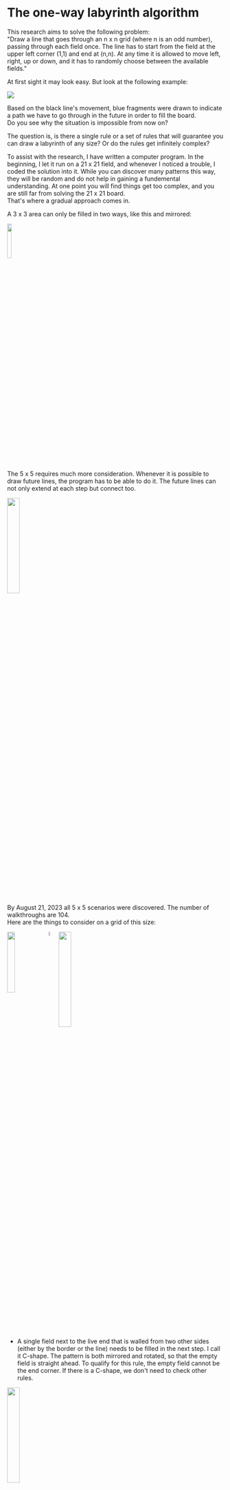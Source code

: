 # The one-way labyrinth algorithm

This research aims to solve the following problem:<br />
"Draw a line that goes through an n x n grid (where n is an odd number), passing through each field once. The line has to start from the field at the upper left corner (1,1) and end at (n,n). At any time it is allowed to move left, right, up or down, and it has to randomly choose between the available fields."

At first sight it may look easy. But look at the following example:

<img src="References/0701_1.svg"/>

<!---->

Based on the black line's movement, blue fragments were drawn to indicate a path we have to go through in the future in order to fill the board.<br />
Do you see why the situation is impossible from now on?

The question is, is there a single rule or a set of rules that will guarantee you can draw a labyrinth of any size? Or do the rules get infinitely complex?

To assist with the research, I have written a computer program. In the beginning, I let it run on a 21 x 21 field, and whenever I noticed a trouble, I coded the solution into it. While you can discover many patterns this way, they will be random and do not help in gaining a fundemental understanding. At one point you will find things get too complex, and you are still far from solving the 21 x 21 board.<br />
That's where a gradual approach comes in.

A 3 x 3 area can only be filled in two ways, like this and mirrored:

<img src="References/3x3.svg" width="14.3%"/>

The 5 x 5 requires much more consideration. Whenever it is possible to draw future lines, the program has to be able to do it. The future lines can not only extend at each step but connect too.
<!-- specify extension and connection rules -->
<img src="References/0806.svg" width="23.8%"/>

By August 21, 2023 all 5 x 5 scenarios were discovered. The number of walkthroughs are 104.<br />
Here are the things to consider on a grid of this size:

<!---->

<img src="References/rules/5/C-Shape.svg" width="19.05%" align="top" /><img src="References/spacer.svg" width="4.76%"/><img src="References/C-Shape example.svg" width="23.8%" align="top" />

- A single field next to the live end that is walled from two other sides (either by the border or the line) needs to be filled in the next step. I call it C-shape. The pattern is both mirrored and rotated, so that the empty field is straight ahead. To qualify for this rule, the empty field cannot be the end corner. If there is a C-shape, we don't need to check other rules.

<img src="References/near border.svg" width="23.8%"/>

- Movement near the edge: In the example, we cannot step left (3,5), since the (2,5) field is empty. 

<img src="References/0821_1.svg" width="23.8%"/>

- A 2 x 3 empty area next to the live end that is walled by three sides (2-3-2 long) will have a future line going through along the walls. At the wall next to the main line, its direction is the opposite of the main line, meaning it will go from (3,2) upwards whereas the main line just took a step downwards. How the middle field will be filled is not yet known. Either the near end (the one the main line will go through first) or the far end can fill it.

<!---->

<img src="References/0821_2.svg" width="23.8%"/>

- A 2 x 2 empty area next to the live end that is walled by three sides (2-2-2 long) will have a future line going through along the walls. In this example, the far end is already extended by one step as it had only one option to move.

<img src="References/1019_9.svg" width="23.8%"/><img src="References/spacer.svg" width="4.76%"/><img src="References/1019_10.svg" width="23.8%"/>

- Future line extension when we step on a future line: The far can be extended if it was 2 distance away from the near end. It can now fill the C-shape.

<img src="References/1021_4.svg" width="23.8%"/><img src="References/spacer.svg" width="4.76%"/><img src="References/1021_5.svg" width="23.8%"/><img src="References/spacer.svg" width="4.76%"/><img src="References/1021_6.svg" width="23.8%"/>

The same goes with 1 x- and y-distance. A C-Shape is not always created in this case.

<!---->

<img src="References/1019_11.svg" width="23.8%"/><img src="References/spacer.svg" width="4.76%"/><img src="References/1019_12.svg" width="23.8%"/>

If the far end was near the end corner, it has to choose the other empty field.

<img src="References/0821_3.svg" width="23.8%"/>

- Future line extension when stepping away: If there was a near end where the main line was in the previous step, it now may have only one choice to move, so it can be extended.

<img src="References/future connection.svg" width="23.8%"/><img src="References/spacer.svg" width="4.76%"/><img src="References/0821_4.svg" width="23.8%"/>

- Future line connection: In this case, the line being stepped on extends until the far end has two options. (When the end corner is one of them, it has to be removed.) Then, the line on the left extends and now has no other option than to connect to the line on the right.<br />

<!---->

<img src="References/0930.svg" width="23.8%"/><img src="References/spacer.svg" width="4.76%"/><img src="References/0930_0_1.svg" width="23.8%"/>

- When we are two distance away from the edge, we need to check if stepping towards it is possible.
It is because if we do so, an enclosed area is created, with one way to go out of it. If that area has an impair amount of cells, it cannot be filled, so we cannot take that step.<br />
The explanation is simple: Imagine if the table was a chess board. In order to step from white to black, you would need to take an impair amount of steps - the color changes at every step. Here, the entry of the area would be (4,3) and the exit (5,3). An impair amount of steps means pair amount of cells.<br />
In the example, you can also say that we cannot step right, because there is a future line start 2 to straight and an end 2 to straight and 2 to right. On 7 x 7, there will be examples where this is the rule we have to apply, because area counting is not getting triggered: 

<img src="References/1001.svg" width="33.3%"/>

<!---->

But let's start with the simpler rules:

- Future line extension: When a near end is at 2 distance left or right from the live end, it will fill the field between them if the live end steps elsewhere. That's what happened in the 5 x 5 example above before the line failed.

<img src="References/0911.svg" width="33.3%"/><img src="References/spacer.svg" width="4.76%"/><img src="References/0911_0_1.svg" width="33.3%"/>

In other situations, there is a 1-thin future line next to the live end that can be extended if its far end is at the corner. Though disabling this rule does not affect the total amount of walkthroughs on a 7 x 7 grid, I chose to include it in the project on the basis that if a future line can be extended, we should do it. It can make a considerable difference. The left picture is without the rule, the right is with it.

<img src="References/0901.svg" width="33.3%"/>

- Just like moving near the edge, we need to disable some fields if we are approaching an older section of the main line. In order to determine on which side the enclosed area is created, we need to examine the direction of the line at the connection point.

<!---->

<img src="References/checknearfield/close straight left right.svg" width="9.5%"/><img src="References/spacer.svg" width="4.76%"/><img src="References/checknearfield/close straight left left.svg" width="14.3%"/><img src="References/spacer.svg" width="4.76%"/><img src="References/checknearfield/close straight right right.svg" width="14.3%"/><img src="References/spacer.svg" width="4.76%"/><img src="References/checknearfield/close straight right left.svg" width="9.5%"/>

The gray square means empty field. When the field 2 to straight is taken, its left or right side will be taken too.

<img src="References/checknearfield/close mid across right.svg" width="14.3%"/><img src="References/spacer.svg" width="4.76%"/><img src="References/checknearfield/close mid across left.svg" width="19%"/>

These will only be checked if one of the above 4 situations were not present. (They have to be mirrored, too.)

<img src="References/checknearfield/close across right.svg" width="19%"/><img src="References/spacer.svg" width="4.76%"/><img src="References/checknearfield/close across left.svg" width="23.8%"/>

Likewise, these will be not be checked if the previous rules were true.

And when none of the 1-distance situations are valid, we check for 2-distance.

<img src="References/0929_1.svg" width="33.3%"/>

Impair areas can now happen inside the grid, not just on the edge, and the following rules have to be applied:

<!---->

<img src="References/checknearfield/far straight left.svg" width="19%"/><img src="References/spacer.svg" width="4.76%"/><img src="References/checknearfield/far straight right.svg" width="19%"/>

The procedure is similar to the the straight 2-distance rule. The only difference is that we count the area starting and ending at the marked fields. In the first, the direction of the circle is left, in the second right.<br />
Besides mirroring them, we also have to rotate them both counter-clockwise and clockwise.<br />
But we do not need 12 of such rules. Taking the first, the live end cannot come from the left, because the area parity was already checked in the previous step, and now we just added 2 fields to it. It can come from the right, and then there is naturally only one field we might have to disable.<br />
Here are the representations of the two scenarios for the left side:

<img align="top" src="References/checknearfield/far side down.svg" width="19%"/><img src="References/spacer.svg" width="4.76%"/><img align="top" src="References/checknearfield/far side up.svg" width="19%"/>

Similarly to the straight rules, these will only apply if there is no wall 2 distance to the left or right. Let's construct these preconditions.

<img align="top" src="References/checknearfield/close side straight.svg" width="14.3%"/><img src="References/spacer.svg" width="4.76%"/><img align="top" src="References/checknearfield/close side mid across up.svg" width="14.3%"/><img src="References/spacer.svg" width="4.76%"/><img align="top" src="References/checknearfield/close side mid across down.svg" width="14.3%"/>

We are not finished. Did you notice the example above is not covered by these rules? We have to move the taken fields 1 and 2 steps to the side, both in straight and side direction.

<!---->

<img align="top" src="References/checknearfield/far mid across left.svg" width="19%"/><img src="References/spacer.svg" width="4.76%"/><img align="top" src="References/checknearfield/far mid across right.svg" width="23.8%"/>
<img src="References/spacer.svg" height="17"/>
<img align="top" src="References/checknearfield/far across left.svg" width="23.8%"/><img src="References/spacer.svg" width="4.76%"/><img align="top" src="References/checknearfield/far across right_0.svg" width="19%"/>
<img src="References/spacer.svg" height="17"/>
<img align="top" src="References/checknearfield/far side mid across up.svg" width="19%"/><img src="References/spacer.svg" width="4.76%"/><img align="top" src="References/checknearfield/far side mid across down.svg" width="19%"/>
<img src="References/spacer.svg" height="17"/>
<img align="top" src="References/checknearfield/far side across up.svg" width="19%"/>

When any of the straight 2-distance rules are present, we don't need to check the side rules or the area created with the border. This is not entirely proven, but take these 9 x 9 examples:

<img src="References/1019_8.svg" width="42.9%"/><img src="References/spacer.svg" width="4.76%"/><img align="top" src="References/1021_2.svg" width="42.9%"/>

<!---->

And these are the rest of the rules:

<img align="top" src="References/rules/7/Future L.svg" width="19.05%"/><img src="References/spacer.svg" width="4.76%"/><img align="top" src="References/Future L 65.svg" width="33.3%"/>

- This is what I started the 7 x 7 introduction with. I will call it Future L.

<img align="top" src="References/rules/7/Future 2 x 2 Start End.svg" width="28.57%"/><img src="References/spacer.svg" width="4.76%"/><img align="top" src="References/Future 2 x 2 Start End 450.svg" width="33.3%"/><br />
<img src="References/spacer.svg" height="23"/><br />
<img align="top" src="References/rules/7/Future 2 x 3 Start End.svg" width="14.3%"/><img src="References/spacer.svg" width="19.05%"/><img align="top" src="References/Future 2 x 3 Start End 465.svg" width="33.3%"/><br />
<img src="References/spacer.svg" height="23"/><br /><!---->
<img align="top" src="References/rules/7/Future 3 x 3 Start End.svg" width="23.81%"/><img src="References/spacer.svg" width="4.76%"/><img align="top" src="References/Future 3 x 3 Start End 1861.svg" width="33.3%"/>

- And these are the remaining size-specific rules. Future 2 x 2 Start End, Future 2 x 3 Start End and Future 3 x 3 Start End.

The program, in fast mode, can run through approximately 100 cases per second, depending on your computer speed. This enables us to discover all 7 x 7 walkthroughs, which is 111 712.<br />
It is equal to what is described in the Online Encyclopedia of Integer Series (Number of simple Hamiltonian paths connecting opposite corners of a 2n+1 x 2n+1 grid).

As the sizes grow, it will be impossible to run through all cases with one computer in a reasonable time. In order to discover the patterns, we need to run the program randomly.

Is it possible to develop an algorythm that works for all sizes? The edge-related and area-counting rules are universal, but the size-specific rules get more and more complex. Can you define them with one statement?

I have made statistics about how many random walkthroughs you can complete on different grids using the 7 x 7-specific and the universal rules before running into an error. Based on 1000 attempts, here are the results:<br />
9: 19.5<br />
11: 5.7<br />
13: 2.6<br />
15: 1.2<br />
17: 0.7<br />
19: 0.4<br />
21: 0.2

<!---->

To discover 9-specific patterns, I run the program keeping it left as long as the time to get to the first error is too big. After that, I will run it randomly. The first 13 826 walkthroughs are completed before we encounter a situation. It is similar to the last one we discovered on 7 x 7:

<img align="top" src="References/1007.svg" width="42.86%"/>

Let's simplify the pattern. Which will be impossible to fill?

<img align="top" src="References/1008.svg" width="42.86%"/><img src="References/spacer.svg" width="4.76%"/><img align="top" src="References/1008_1.svg" width="42.86%"/>

It is the picture on the left. Since the yellow-bordered area is impair, adding the (4,2) (4,3) (4,4) fields will be pair. We enter the area at (4,4), so we will exit at (4,3). Now we enter the 3 x 3 area in the top left corner at its side, (3,3) and will exit at (2,4). The results is two C-shapes on each side:

<!---->

<img align="top" src="References/1008_2.svg" width="42.86%"/>

We can define a rule by marking the following fields and counting the area from the fields in front of the main line to the right:

<img align="top" src="References/rules/9_old/Future 3 x 3 Start End 9.svg" width="28.57%"/>

Start_1 field is (4,3) and Start_2 field is (4,4) in the actual example. End field is (4,2). Direction of the circle: right (counter-clockwise). If the area is pair, we cannot step straight.

When generating code from the drawing, we have to check on which side the enclosed area was created. Here, we want it to be on the right side, so there are two cases to look at:
- The taken or border field beyond the end field is a taken field. In this case, if the field to its left is taken, its index must be lower. If the field to the right is taken, its index must be higher.
- It is the border. Add together the x- and y-coordinates to get a value. A higher value is closer to the end corner. Here, we compare the border field straight ahead and on its left, and we want the first-mentioned to be the smaller.

<!---->

I have applied this rule rotated clockwise (besides mirroring it, of course), so that the live end can both come from the bottom and the right. But it can also come from the left in this example:

<img align="top" src="References/1010_2.svg" width="42.86%"/>

This will probably be another rule, because in this case it is not necessary to have an empty 3 x 3 field on the left.

Now let's run the program further up to number 13 992:<!-- (from stepping back + 142 (with first rule disabled) / 158 = 13 984) why? -->

<img align="top" src="References/1010_4_error.svg" width="42.86%"/><img src="References/spacer.svg" width="4.76%"/><img align="top" src="References/1010_4.svg" width="42.86%"/>

It is also just like the 7 x 7 rule, just with the extension of the area on the opposite side of the future line ends. But we can't simply remove the two taken fields on that side, because the line might continue in that direction, as it is the case here:

<!---->

<img align="top" src="References/1013.svg" width="33.3%"/>

It would be a mistake to disable the right field.

So we need to check if an enclosed has been created on that side, but counting the area is unnecessary. Nevertheless, we can represent the rule this way, setting the circle direction to right:

<img align="top" src="References/rules/9_old/Future 2 x 2 Start End 9.svg" width="23.8%"/>

The code generator will examine if the count area start and end fields are 1 or 2 distance apart. In the first case, it will only determine in which direction the taken field straight ahead is going to, and if it is right, the forbidden field will take effect.<br />
You may ask, why that field is "taken", not "taken or border". From what I found through some examples, if that field is border, the enclosed area on the right is impair, so the line cannot step in the other direction anyway. But it needs further examination.

<!---->

The next error, at 14 004 has something to with how I defined the universal rules of approaching an older section of the line, it needs to be reworked in light of the C-shape the main line can create with the border.

<img align="top" src="References/1013_1.svg" width="42.86%"/>

We need to take a few steps back, and then we can create the rule. It is similar to the universal 2-distance rule on the side, it just checks the field 2 behind and 1 to the side too. Even though the area counted is pair, now stepping to the right is disabled.

<img align="top" src="References/rules/9_old/Future 2 x 3 Start End 9.svg" width="19%"/><img src="References/spacer.svg" width="4.76%"/><img align="top" src="References/1013_2.svg" width="42.86%"/>

<!---->

At 55 298, we get this:

<img align="top" src="References/1022.svg" width="42.86%"/>

Let's analyze it! A double C-shape is created, because the line occupied the A field, and out of the B, C and D fields it exited the right-side area at C. It means, the area enclosed by the marked fields is pair. In this case, we shouldn't step right and the rule will therefore look like:

<img align="top" src="References/Double C-Shape orig.svg" width="19%"/><img src="References/spacer.svg" width="4.76%"/><img align="top" src="References/1022_1.svg" width="42.86%"/>

But what if from the A position, we step upwards in another situation?<br />
Compare these two on 11 x 11:

<!---->

<img align="top" src="References/1022_2.svg" width="52.4%"/><br />
<img src="References/spacer.svg" height="23"/><br />
<img align="top" src="References/1022_3.svg" width="52.4%"/>

If the area we started with is pair, then the other will be impair. We can only enter the area at the light-gray field and will exit at A. From there we must go through B, C and D, and then a double C-shape is again created.

<!---->

One certain situation reveals the incorrectness of the 7-rules when it comes to a 9-grid. In the following example, when I apply a rule rotated, it will disable a field that would otherwise be viable.

<img align="top" src="References/Future 2 x 2 Start End rotated.svg" width="19%"/><img src="References/spacer.svg" width="4.76%"/><img align="top" src="References/1027.svg" width="42.86%"/>

Rotating was not necessary to start with on 7 x 7, because no such situation occurred.

We can see that defining a rule with future line starts and ends does not tell us on which side the future line was created. That is the side that contains the enclosed area. We need to therefore replace such rules with area counting, which we actually already did, with the exception of Future L. Here the future line couldn't have been created on the other side, because that's the side the live end is at right now. And area counting is not always possible, like in this situation:

<!---->

<img align="top" src="References/1031.svg" width="61.9%"/>

<!---->

As we run the program further, we will discover this at 227 200:

<img align="top" src="References/227200.svg" width="42.86%"/>

Intuitively, we can draw up the square, and let's mark the exit as well. There can be loops on the upper, lower and right side, they have no importance when tracing it back to the live end. There is only one way to go through.

<img align="top" src="References/Square 4 x 2 orig.svg" width="23.8%"/><img src="References/spacer.svg" width="4.76%"/><img align="top" src="References/227200_1.svg" width="42.86%"/>

<!---->

233 810 will look like:

<img align="top" src="References/233810.svg" width="42.86%"/>

Once we step to A, it is unavoidable to get to B before entering the outlined area. It is because we can only reach B from the left or the bottom.<br />
The area is impair, therefore we cannot complete it starting in C and ending in D.<br />
As with many of the previous rules, the C-shape created with the border is to blame and therefore we need to represent it.

<img align="top" src="References/rules/9_old/Count Area Across Border C.svg" width="19%"/><img src="References/spacer.svg" width="4.76%"/><img align="top" src="References/233810_1.svg" width="42.86%"/>

<!---->

234 256 has at first sight something to do with future lines.

<img align="top" src="References/234256.svg" width="42.86%"/>

But it is more than that. Notice that enclosed areas has been created on both sides simultaneously. Because of the universal rules for approaching an older section of the line, now we have no option to move. The areas can be filled individually, but we cannot step to left and right at the same time.<br />
We have to create 2-distance rules, which take both sides into account.

<img align="top" src="References/checknearfield/2 far mid across across.svg" width="28.6%"/><img src="References/spacer.svg" width="4.76%"/><img align="top" src="References/checknearfield/2 far side mid across across down.svg" width="19%"/><img src="References/spacer.svg" width="4.76%"/><img align="top" src="References/checknearfield/2 far side mid across across up.svg" width="19%"/>

These are just a few of the possible combinations.<br />
Any of the far straight rules (straight, mid across and across as I call them, depending on the horizontal distance of the obstacle) on the left side can be combined with any of those on the right side when the enclosed area is going to the same direction - left for left side and right for right side.<br />
And the same is true when the pattern is rotated to the left or right side.<br />
As far as porgramming concerned, it just needed a rework of the universal rules, we didn't need to make completely new ones.

<!---->

At 349 215, we find this:

<img align="top" src="References/349215.svg" width="42.86%"/>

Though a double C-shape has been created in backwards direction, it indicates that the area on the right cannot be filled either.
We have made a similar rule previously. Now we need to simplify it.

<img align="top" src="References/Double C-Shape orig.svg" width="19%"/><img src="References/spacer.svg" width="4.76%"/><img align="top" src="References/rules/9_old/Double C-Shape.svg" width="14.3%"/>

The area now has to be impair for the right direction to be forbidden. Essentially, we just added the three extra fields to the pair area.

<!---->

478 361 is similar to what we have seen before, only now there is a 2-wide path to exit the area:

<img align="top" src="References/478361.svg" width="42.86%"/>

We have to mark where the area has been created in another way.

<img align="top" src="References/Square 4 x 2 orig.svg" width="23.8%"/><img src="References/spacer.svg" width="4.76%"/><img align="top" src="References/rules/9_old/Square 4 x 2.svg" width="19%"/>

The taken field in the upper right corner is now checked for direction, but it is not enough. It can go upwards, and the exit of the area can still be on the bottom edge, just look at the example and imagine the live end was at A with the pattern already drawn. (On 11 x 11, it is possible to draw it.)<br />
In order to establish an enclosed area, we must not encounter the bottom-right corner of the grid when walking along the edge of it.

<!---->

626 071 is:

<img align="top" src="References/626071.svg" width="42.86%"/><img src="References/spacer.svg" width="4.76%"/><img align="top" src="References/626071_1.svg" width="42.86%"/>

With the marked area being pair, if we enter the area by stepping left, we will exit at A. But we can only get there from B; if we entered from the top, nothing would fill B, and we cannot enter and exit it after we left the area - subtracting 1 from the area would make it impair, so then we couldn't have exited at A.<br />
The taken field C creates a C-shape, which we need to step into from B.<br />
The universal far across rule have to be extended. By default, we disable the option to step straight or right if the counted area is impair. When it is pair, we need to disable the left field.

<img align="bottom" src="References/checknearfield/far across left.svg" width="23.8%"/><img src="References/spacer.svg" width="4.76%"/><img align="bottom" src="References/checknearfield/far across left end C.svg" width="23.8%"/><br />
<img src="References/spacer.svg" height="23"/><br />
<img align="bottom" src="References/checknearfield/far side across up.svg" width="19%"/><img src="References/spacer.svg" width="4.76%"/><img align="bottom" src="References/checknearfield/far side across up end C.svg" width="23.8%"/>

<!---->

The same concept we encounter at 635 301, only the C-shape is created when we enter an area, on the other side of it.

<img align="top" src="References/635301.svg" width="42.86%"/><img src="References/spacer.svg" width="4.76%"/><img align="top" src="References/635301_1.svg" width="42.86%"/>

We have seen this in the third 9 x 9 rule. There the taken field next to the exit was in middle across position, and now it is across. And we also need to think about an obstacle straight ahead. Here are the original universal rules and their modifications.<br />
Straight, circle direction left:

<img src="References/checknearfield/far straight left.svg" width="19%"/><img src="References/spacer.svg" width="4.76%"/><img src="References/checknearfield/far straight left start C.svg" width="23.8%"/><br />
<img src="References/spacer.svg" height="23"/><br />
<img src="References/checknearfield/far mid across left.svg" width="19%"/><img src="References/spacer.svg" width="4.76%"/><img src="References/checknearfield/far mid across left start C.svg" width="23.8%"/><br />
<img src="References/spacer.svg" height="23"/><br />
<img src="References/checknearfield/far across left.svg" width="23.8%"/><img src="References/spacer.svg" width="4.76%"/><img src="References/checknearfield/far across left start C.svg" width="28.6%"/>

<!---->

Circle direction right:

<img src="References/checknearfield/far straight right.svg" width="19%"/><img src="References/spacer.svg" width="4.76%"/><img src="References/checknearfield/far straight right start C.svg" width="23.8%"/><br />
<img src="References/spacer.svg" height="23"/><br />
<img src="References/checknearfield/far mid across right.svg" width="23.8%"/><img src="References/spacer.svg" width="4.76%"/><img src="References/checknearfield/far mid across right start C.svg" width="23.8%"/><br />
<img src="References/spacer.svg" height="23"/><br />
<img src="References/checknearfield/far across right.svg" width="28.57%"/><img src="References/spacer.svg" width="4.76%"/><img src="References/checknearfield/far across right start C.svg" width="28.57%"/>

Side, with taken fields above and below:

<img src="References/checknearfield/far side up.svg" align="top" width="19%"/><img src="References/spacer.svg" width="4.76%"/><img src="References/checknearfield/far side up start C.svg" align="top" width="19%"/><br />
<img src="References/spacer.svg" height="23"/><br />
<img src="References/checknearfield/far side down.svg" align="top" width="19%"/><img src="References/spacer.svg" width="4.76%"/><img src="References/checknearfield/far side down start C.svg" align="top" width="19%"/><br />
<img src="References/spacer.svg" height="23"/><br />

<!---->

<img src="References/checknearfield/far side mid across up.svg" align="top" width="19%"/><img src="References/spacer.svg" width="4.76%"/><img src="References/checknearfield/far side mid across up start C.svg" align="top" width="19%"/><br />
<img src="References/spacer.svg" height="23"/><br />
<img src="References/checknearfield/far side mid across down.svg" align="top" width="19%"/><img src="References/spacer.svg" width="4.76%"/><img src="References/checknearfield/far side mid across down start C.svg" align="top" width="19%"/><br />
<img src="References/spacer.svg" height="23"/><br />
<img src="References/checknearfield/far side across up.svg" align="top" width="19%"/><img src="References/spacer.svg" width="4.76%"/><img src="References/checknearfield/far side across up start C.svg" align="top" width="19%"/><br />
<img src="References/spacer.svg" height="23"/><br />
<img src="References/checknearfield/far side across down.svg" align="bottom" width="19%"/><img src="References/spacer.svg" width="4.76%"/><img src="References/checknearfield/far side across down start C.svg" align="bottom" width="19%"/><br />

I have made some changes by adding some empty fields in side positions, so they are the same as the straight rules, just rotated.<br />
Also, I have added the side across down rule and changed the straight across rule accordingly. Not only fields next to each other can define an area, they can be across too. In that case, if the area originally was marked impair, now it has to be pair.<br />
Notice that in side rules, when the taken field that would create the C-shape is below the obstacle creating the area, it can be a border field too. We have seen an example of that previously.

<!---->

Now what if both the start and end C-conditions are true? We can construct this on 13 x 13:

<img align="top" src="References/1119.svg" width="61.9%"/>

Several walkthrough attempts will leave you thinking why you cannot fill the area once obstacle responsible for the start C-shape is created (A). The area enclosed by A, B and C is pair. So when you enter it at A or B (obviously C is not a possibility), in order to exit at C, you need to leave out an impair amount of fields from the area. In case of entering at B, you cannot leave out A, but when you enter at A, you can leave out B, and no more than that. Now the area will be impair.<br />
The minimal area would be stepping left from A, left again, up and up to get to C. You have covered 5 fields.<br />
In order to make a walkthroughable area, you would need to extend it by pairs of fields next to each other, like D and E. One will be filled at a pair amount of steps, the other at an impair amount.<br />

<!---->

Let's mark the original example as a checkerboard.

<img align="top" src="References/1119_2.svg" width="61.9%"/>

We enter at a black field and exit at black too, so the number of black fields should be one more than the number of white fields.
Here there are 14 black fields and 15 white. That's why the area cannot be filled. The up and right directions need to be disabled, so we can only step left.

This is the rule representation. The reddish arealine now means the arealine is impair, and we know that the entry and exit points are the arealine start and end fields.

<img align="top" src="References/rules/13/Across 3 impair determined.svg" width="28.6%"/>


<!---->

And now the walkthrough is possible.

<img align="top" src="References/1119_3.svg" width="61.9%"/>

Continuing the 9 x 9 program, we get this at 641 019:

<img align="top" src="References/641019.svg" width="42.86%"/><img src="References/spacer.svg" width="4.76%"/><img align="top" src="References/641019_1.svg" width="42.86%"/>

If you enter the pair area straight ahead, you will exit at A, and you need to turn towards B because of the C-shape. Now you cannot go in and out of the area enclosed by C, and the situation would be the same if that obstacle was in D. 

<!---->

To mark the two areas, each one has to be given a directional obstacle next to the count area end field. In this case, it represents a taken field, but we don't go wrong if we include the border as well.

<img align="top" src="References/rules/9/Double Area C-Shape.svg" width="23.8%"/>

And with this marking system, we can correct the rules prevously made. All rules featuring future line start and end fields have to be rewritten to start with.<br />
So we get the 2-distance across rules, the straight 3-distance rule to prevent a double C-shape, and the square constellation with 3 areas. All of them are rotated clockwise or counter-clockwise.

<img align="top" src="References/rules/9/Count Area 2 Across.svg" width="23.8%"/><img src="References/spacer.svg" width="4.76%"/><img align="top" src="References/rules/9/Count Area 2 Across C.svg" width="28.57%"/><img src="References/spacer.svg" width="4.76%"/><img align="top" src="References/rules/9/Double C-Shape.svg" width="28.6%"/><br />
<img src="References/spacer.svg" height="23"/><br />
<img align="top" src="References/rules/9_old/Square 4 x 2_2.svg" width="19%"/>

Let's return to the last example and make a modification:

<!---->

<img align="top" src="References/641019_2.svg" width="42.86%"/>

The field previously marked with B is now empty. But we still need to step in that direction, due to the area enclosed by A, which obstacle could as well be in B.<br />
The rule will be now symmetrical. It is similar to the square obstacle pattern.

<img align="top" src="References/rules/9/Triple Area.svg" width="23.8%"/>

The same concept we encounter at 725 325. We have seen this prevously, just with C-shape, not an area.

<img align="top" src="References/725325_1.svg" width="42.86%"/>

<!---->

The rule will now look like this:

<img align="top" src="References/rules/9/Straight Across End Area.svg" width="19%"/>

740 039 is a slight modification.

<img align="top" src="References/740039.svg" width="42.86%"/><img src="References/spacer.svg" width="4.76%"/><img align="top" src="References/740039_1.svg" width="42.86%"/>

The only difference is, that the obstacle is 3-distance away. With the area being impair, if we enter at A, we must exit at C.<br />
What if we omit D from the area? Then the area will be pair, so we must exit at B, and the only way to get there is from C. And if D is included, we can only step to C from there. Either way, we step away from the area beyond D, so the rule will be:

<img align="top" src="References/rules/9/Straight Across 3 End Area.svg" width="19%"/>

<!---->

811 808:

<img align="top" src="References/811808.svg" width="42.86%"/><img src="References/spacer.svg" width="4.76%"/><img align="top" src="References/811808_1.svg" width="42.86%"/>

Recognize it is a variation of the square obstacle pattern where instead of an area, there is a C-shape at the rule's upper edge. 

<img align="top" src="References/rules/9/Square 4 x 2 C-Shape.svg" width="23.8%"/>

1 261 580:

<img align="top" src="References/1261580.svg" width="42.86%"/><img src="References/spacer.svg" width="4.76%"/><img align="top" src="References/1261580_1.svg" width="42.86%"/>

<!---->

Again, same pattern with area. The upper obstacle is now moved, but it will satisfy the previous examples too. The rule replaces the old one.

<img align="top" src="References/rules/9/Square 4 x 2 Area.svg" width="23.8%"/>

2 022 337 is getting stuck because of the stair-shaped walls that force the future line along them. Therefore, an area is created with only one field to go in and out of it. What is the solution?

<img align="top" src="References/2022337.svg" width="42.86%"/><img src="References/spacer.svg" width="4.76%"/><img align="top" src="References/2022337_1.svg" width="42.86%"/>

Though not as universal as we want it to be, this will solve this specific situation:

<img align="top" src="References/rules/9/Double Area Stair.svg" width="28.57%"/>

<!---->

And soon, at 2 022 773 we encounter a similar one:

<img align="top" src="References/2022773.svg" width="42.86%"/><img src="References/spacer.svg" width="4.76%"/><img align="top" src="References/2022773_1.svg" width="42.86%"/><br />
<img src="References/spacer.svg" height="23"/><br />
<img align="top" src="References/rules/9/Double Area Stair 2.svg" width="23.8%"/>

<!---->

On 17 x 17, we can construct a situation where the obstacle across the stair is 2 behind and 2 to right. As the table size increases, the stair-obstacle narrowing can move infinite distance away from the live end. That's why it is important to group these rules as one.

<img align="top" src="References/1218_1.svg" width="80.95%"/>

<!---->

We have all the tools to handle 2 034 575.

<img align="top" src="References/2034575.svg" width="42.86%"/><img src="References/spacer.svg" width="4.76%"/><img align="top" src="References/2034575_1.svg" width="42.86%"/>

It is an impair area where the number of the starting field's color is less than the other color.

<img align="top" src="References/rules/9/Mid Across 3 Impair Determined.svg" width="19%"/>

<!---->

Next stop is at 3 224 847.

<img align="top" src="References/3224847.svg" width="42.86%"/><img src="References/spacer.svg" width="4.76%"/><img align="top" src="References/3224847_1.svg" width="42.86%"/>

A pair area is created with the obstacle 3 distance away, so if we step into it, we will exit at the middle, but because of an area, we cannot step there.

<img align="top" src="References/rules/9/Straight Mid Across 3 End Area.svg" width="19%"/>

Beware of disabling the left field. If the count area end field is excluded from the area, the area will be impair, thus we will exit at the count area start field, coming from the middle.<br />

<!---->

But if the obstacle in the upper right corner is moved down, even this will be impossible.

<img align="top" src="References/rules/13/Straight Mid Across 3 End Area 2.svg" width="19%"/>

We can recreate this example on 13 x 13.

<img align="top" src="References/1229.svg" width="61.9%"/>

<!---->

From our experience, the area can be substituted with C-shape.

<img align="top" src="References/1219.svg" width="52.4%"/><img src="References/spacer.svg" width="4.76%"/><img align="top" src="References/rules/9/Straight Mid Across 3 End C.svg" width="9.5%"/>

3 225 432 is a variation of the impair area imbalance rules we have seen before.

<img align="top" src="References/3225432.svg" width="42.86%"/><img src="References/spacer.svg" width="4.76%"/><img align="top" src="References/3225432_1.svg" width="42.86%"/><br />
<img src="References/spacer.svg" height="23"/><br />
<img align="top" src="References/rules/9/Mid Mid Across 3 Determined.svg" width="23.8%"/>

<!---->

8 076 012 builds upon the existing rule where C-shapes are created on both sides if we enter an impair area.

<img align="top" src="References/8076012.svg" width="42.86%"/><img src="References/spacer.svg" width="4.76%"/><img align="top" src="References/8076012_1.svg" width="42.86%"/>

Here, a C-shape at the start would force the line to enter the area.

<img align="top" src="References/rules/9/Double C-Shape Start C.svg" width="14.28%"/>

<!---->

Soon we get a similar situation, only here it is the imbalance of pair and impair fields that is to blame.

<img align="top" src="References/8076044.svg" width="42.86%"/><img src="References/spacer.svg" width="4.76%"/><img align="top" src="References/8076044_1.svg" width="42.86%"/>

If we step to A, we cannot step left and therefure must continue to B (or right). From B, the only possibility is C, but the 5 x 3 area is not just impair, there is less of the C-parity field than the other.<br />
In the rule, I introduced a new field that indicates the entry point; this has always been the start field until now.

<img align="top" src="References/rules/9/Double C-Shape Determined.svg" width="14.28%"/>

<!---->

At 19 717 655 the program stops.

<img align="top" src="References/19717655.svg" width="42.86%"/><img src="References/spacer.svg" width="4.76%"/><img align="top" src="References/19717655_1.svg" width="42.86%"/>

Obvously, we cannot step straight, but had we extended the future line until the end corner, the situation would not have occurred and we would have just got this:

<img align="top" src="References/19717655_2.svg" width="42.86%"/>

Though the algorithm including the reliance on the future lines is just as solvable, we miss patterns and therefore narrow the spectrum of the discoverable rules. We would eventually discover the patterns as we increase the table, but why not gain the most out of the 9 x 9 study? From now on, future lines are treated as a visible aid, but they do not play a role in deciding which fields are available for the next move. When a possible field is within the body of a future line, the program should stop. 

<!---->

<img align="top" src="References/19717655_3.svg" width="42.86%"/>

It is not the only thing. So far, when we entered a future line, the program just followed it without checking the possibilities for the next step.
This behaviour needs to be changed too. Future lines are no longer needed, and we should restart the 9 x 9 walkthroughs.

For now, here is the solution to this and the next cases:

<img align="top" src="References/rules/9/Triple Area Stair.svg" width="33.3%"/>

<!---->

19 718 148 is a slight modification of 2 022 773 where there is an area instead of a C-shape straight ahead.

<img align="top" src="References/19718148.svg" width="42.86%"/><img src="References/spacer.svg" width="4.76%"/><img align="top" src="References/19718148_1.svg" width="42.86%"/><br />
<img src="References/spacer.svg" height="23"/><br />
<img align="top" src="References/rules/9/Double Area Stair 2.svg" width="23.8%"/><img src="References/spacer.svg" width="4.76%"/><img align="top" src="References/rules/9/Double Area Stair Area.svg" width="23.8%"/>

We encounter a new constellation of 3 areas in 23 310 321 where the exit is next to the live end.

<img align="top" src="References/23310321.svg" width="42.86%"/><img src="References/spacer.svg" width="4.76%"/><img align="top" src="References/23310321_1.svg" width="42.86%"/>

<!---->

The two empty fields in the middle will not be filled if the don't enter the impair area now.

<img align="top" src="References/rules/9/Triple Area Exit Down.svg" width="28.6%"/>

When restarting the run with the new approach, we will find that some walkthroughs were missed previously. The 10 000 th path is slightly younger than before. It is not because the future lines had been drawn incorrecty, but because the 7 x 7 rules that I used in the beginning were not precise for this size.<br />
In the following section I list the 9 x 9 rules in chronological order. The patterns are not introduced when they are first recognized, but when they are first needed, meaning that they disable fields that the other rules don't. And the disabled fields have to be empty.
Still, the number of completed walkthroughs before the appereance of the rule may not be the same as the number of those before getting stuck in the lack of that rule. If the rule disables a field right to a possible field, the left branch would run through first.

<!---->

462, Double Area C-Shape 

<img align="top" src="References/462.svg" width="42.86%"/><img src="References/spacer.svg" width="4.76%"/><img align="top" src="References/rules/9/Double Area C-Shape.svg" width="25%"/>

1 861, Double C-Shape

<img align="top" src="References/1861.svg" width="42.86%"/><img src="References/spacer.svg" width="4.76%"/><img align="top" src="References/rules/9/Double C-Shape.svg" width="30%"/>

<!---->

9 121, Count Area 2 Across

<img align="top" src="References/9121.svg" width="42.86%"/><img src="References/spacer.svg" width="4.76%"/><img align="top" src="References/rules/9/Count Area 2 Across.svg" width="25%"/>

22 328, Straight Mid Across 3 End Area

<img align="top" src="References/22328.svg" width="42.86%"/><img src="References/spacer.svg" width="4.76%"/><img align="top" src="References/rules/9/Straight Mid Across 3 End Area.svg" width="20%"/>

<!---->

22 328, Straight Across End Area

<img align="top" src="References/22328_1.svg" width="42.86%"/><img src="References/spacer.svg" width="4.76%"/><img align="top" src="References/rules/9/Straight Across End Area.svg" width="20%"/>

22 362, Count Area 2 Across C 

<img align="top" src="References/22362.svg" width="42.86%"/><img src="References/spacer.svg" width="4.76%"/><img align="top" src="References/rules/9/Count Area 2 Across C.svg" width="30%"/>

<!---->

25 153, Straight Across End C

<img align="top" src="References/25153.svg" width="42.86%"/><img src="References/spacer.svg" width="4.76%"/><img align="top" src="References/rules/9/Straight Across End C.svg" width="15%"/>

227 130, Square 4 x 2 C-Shape 

<img align="top" src="References/227130.svg" width="42.86%"/><img src="References/spacer.svg" width="4.76%"/><img align="top" src="References/rules/9/Square 4 x 2 C-Shape.svg" width="25%"/>

<!---->

231 960, Square 4 x 2 Area

<img align="top" src="References/231960.svg" width="42.86%"/><img src="References/spacer.svg" width="4.76%"/><img align="top" src="References/rules/9/Square 4 x 2 Area.svg" width="25%"/>

740 129, Straight Across 3 End Area 

<img align="top" src="References/740129.svg" width="42.86%"/><img src="References/spacer.svg" width="4.76%"/><img align="top" src="References/rules/9/Straight Across 3 End Area.svg" width="20%"/>

<!---->

740 363, Triple Area

<img align="top" src="References/740363.svg" width="42.86%"/><img src="References/spacer.svg" width="4.76%"/><img align="top" src="References/rules/9/Triple Area.svg" width="25%"/>

2 022 763, Double Area Stair

<img align="top" src="References/2022763.svg" width="42.86%"/><img src="References/spacer.svg" width="4.76%"/><img align="top" src="References/rules/9/Double Area Stair.svg" width="30%"/>

<!---->

2 023 198, Double Area Stair 2

<img align="top" src="References/2023198.svg" width="42.86%"/><img src="References/spacer.svg" width="4.76%"/><img align="top" src="References/rules/9/Double Area Stair 2.svg" width="25%"/>

2 034 435, Mid Mid Across 3 Determined (and Mid Across 3 Impair Determined)

<img align="top" src="References/2034435.svg" width="42.86%"/><img src="References/spacer.svg" width="4.76%"/><img align="top" src="References/rules/9/Mid Mid Across 3 Determined.svg" width="25%"/>

<!---->

2 059 934, Mid Across 3 Impair Determined

<img align="top" src="References/2059934.svg" width="42.86%"/><img src="References/spacer.svg" width="4.76%"/><img align="top" src="References/rules/9/Mid Across 3 Impair Determined.svg" width="20%"/>

8 076 202, Straight Mid Across 3 End C

<img align="top" src="References/8076202.svg" width="42.86%"/><img src="References/spacer.svg" width="4.76%"/><img align="top" src="References/rules/9/Straight Mid Across 3 End C.svg" width="10%"/>

<!---->

8 076 706, Double C-Shape Start C

<img align="top" src="References/8076706.svg" width="42.86%"/><img src="References/spacer.svg" width="4.76%"/><img align="top" src="References/rules/9/Double C-Shape Start C.svg" width="15%"/>

8 076 762, Double C-Shape Determined

<img align="top" src="References/8076762.svg" width="42.86%"/><img src="References/spacer.svg" width="4.76%"/><img align="top" src="References/rules/9/Double C-Shape Determined.svg" width="15%"/>

<!---->

18 665 383, Triple Area Exit Down

<img align="top" src="References/18665383.svg" width="42.86%"/><img src="References/spacer.svg" width="4.76%"/><img align="top" src="References/rules/9/Triple Area Exit Down.svg" width="30%"/>

19 720 122, Triple Area Stair

<img align="top" src="References/19720122.svg" width="42.86%"/><img src="References/spacer.svg" width="4.76%"/><img align="top" src="References/rules/9/Triple Area Stair.svg" width="35%"/>

<!---->

19 720 614, Double Area Stair Area

<img align="top" src="References/19720614.svg" width="42.86%"/><img src="References/spacer.svg" width="4.76%"/><img align="top" src="References/rules/9/Double Area Stair Area.svg" width="25%"/>

23 350 320 is new, but it shows similarity to the Mid Across 3 Impair Determined rule. As the double C-shape reveals, it is about pair/impair field imbalance.

<img align="top" src="References/23350320.svg" width="42.86%"/><img src="References/spacer.svg" width="4.76%"/><img align="top" src="References/23350320_1.svg" width="42.86%"/>

<img align="top" src="References/rules/9/Mid Across 3 Impair Determined.svg" width="20%"/><img src="References/spacer.svg" width="4.76%"/><img align="top" src="References/rules/9/Mid Across 3 Impair Determined 2.svg" width="15%"/>

<!---->

If we step left in the impair area, we can only exit at the count area middle field, but there is one less field of that type than the other.
And no fields can be omitted from the area for entry and exit later.<br />
When the count area start field + middle field is omitted (subtracting a pair amount of cells from the area), the possible exit is the count area end field, which has a different parity than the field to the left.<br />
When the count area middle + end field is omitted, the possible exit is the count area start field, which has again different parity.

By now, we are able to group some rules and even solve the original 21 x 21 example. Previously, we have covered all of the cases where an obstacle is 2 distance away from the live end. Let's examine distances of 3, 4 and so on in this constellation:

<img align="top" src="References/3pair.svg" width="25%"/><img src="References/spacer.svg" width="4.76%"/><img align="top" src="References/4pair.svg" width="30%"/>

Besides the count area fields being empty, here I also assume that the left field and the field below the count area end is also empty, because the program cannot go through a field twice when creating the arealine. In the future, this might have to be changed and new constellations added.<br />
Knowing the difference between the number of pair and impair fields, we can make a decision in some cases.

<!---->

Let's start with this:

<img align="top" src="References/0101.svg" width="42.86%"/>

The distance is 3, the area is pair, and the number of pair and impair fields are the same. We can either enter the area now (stepping left) or later (up or right). Either way, we can start and end the area on a different color, so nothing should be disabled.

<img align="top" src="References/0101_1.svg" width="61.9%"/>

<!---->

Here, the area is still pair, but there are 12 black fields and 10 white.<br />
To fill it, two lines of an impair length would be needed, each starting and finishing on a black field. Now, it is possible to enter and exit the black field in the upper left corner of the area, but we cannot do it with the field 2 below. And there are no more black fields on the boundary of the area. Filling it is therefore impossible.

<img align="top" src="References/0116_1.svg" width="52.4%"/>

When there are one more black field than white (8 and 7 in this case), the area is impair. If we enter now, we can exit at the count area end (to make a line of pair length), and the corner black can be filled later. We can also enter at the corner black later to exit at the couunt area end.

<!---->

<img align="top" src="References/0116_2.svg" width="71.4%"/>

Here, there are one more white field than black. To fill the area, 1 line of impair length would be needed that starts and ends on white, but if the enter the area now, the corner black could not have been filled. Now there are 2 less black fields available for the rest of the area, but making two lines starting and ending on white is impossible, there are not that many white fields on the boundary.<br />
Needless to say that we cannot enter later either, there is only one white field on the boundary.

If there are even fewer black fields relative to the white, the situation is the same.

<!---->

At 4 distance (and in any case), we still don't have a problem filling an area that has equal number of black and white fields.<br />
When the number of black fields are two more than the whites (16 and 14):

<img align="top" src="References/0107.svg" width="61.9%"/>

Two black to black lines would be needed to fill the area. Apart from the black in the corner, there is only one black field on the boundary.

<!---->

If black = white + 1:

<img align="top" src="References/0116.svg" width="61.9%"/>

If we enter now by stepping left, there will have to be one more line even if we exit on black. That line has to go from black to black, so it can only be the corner field. Have we exited at the other black field (the third on the boundary), either the second or the fourth could not have been filled.<br />
<b><u>This direction therefore has to be disabled.</u></b><br />
We can enter later without problems to start at the corner field, then the second, go inside the area and end at the third.

<!---->

If black = white - 1:

<img align="top" src="References/0116_3.svg" width="52.4%"/>

A line that starts and ends on white can be drawn, no matter if we enter now or later. If we enter now, the next field has to be the corner black, and then there will be a line between the two white fields on the boundary.

<!---->

If black = white - 2:

<img align="top" src="References/0116_4.svg" width="71.4%"/>

Two white to white lines would be needed, but there are only 3 white fields on the boundary, and none is the corner.

Without finding concrete examples, at 5 distance I only draw the boundary and go through the different possibiities.

<img align="top" src="References/5dist.svg" width="33.3%"/>

<b><u>black = white + 2</u></b>

If we enter now and finish at black, only two black fields remain. Drawing two black to black lines is not possible, so this direction has to be disabled.<br />
We can enter later, go through the corner and draw another black to black line.

<!---->

black = white + 3

There is not enough black fields for three black to black lines.

black = white + 1

We can enter now, finish on a black field and draw another black to black line. Or enter later.

black = white - 1

A white to white line is possible in either case.

black = white - 2

We cannot enter now, because even if we end on a white field, only one white remains, and that is not the corner. And cannot enter later either.

The same procedure applies at 6 distance.

<img align="top" src="References/6dist.svg" width="38.1%"/>

<b><u>black = white + 2</u></b>

The number of black fields is the same as previously, so entering now is not possible.

black = white + 3<br /> is impossible.

black = white + 1 and black = white - 1 is possible.

<b><u>black = white - 2</u></b>

Entering now is possible if we step upwards, and exit at the neighbouring white field. Two white fields remains.<br />
But we cannot enter later and make two white to white lines using the two white fields.

---

The project contains the source code for use with Visual Studio. To start the program, run OneWayLabyrinth.exe in the folder "bin/Debug/net6.0-windows".

Screenshots:

<img align="top" src="References/screenshot_main.png" width="100%"/><br />
<img src="References/spacer.svg" height="54"/><br />
<img align="top" src="References/screenshot_rules.png" width="100%"/>

---

Hotkeys:

Enter: Reload or Close error message<br />
Ctrl + S: Save path<br />
Right arrow: Step forward<br />
Left arrow: Step back<br />
Ctrl/Shift + arrows: step in direction if possible. If CapsLock is on, pressing the Ctrl or Shift keys is not necessary.<br />
Space: Run automatically / Stop automatic running
